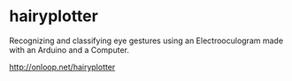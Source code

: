 hairyplotter
============

Recognizing and classifying eye gestures using an Electrooculogram made with an Arduino and a Computer.

http://onloop.net/hairyplotter
